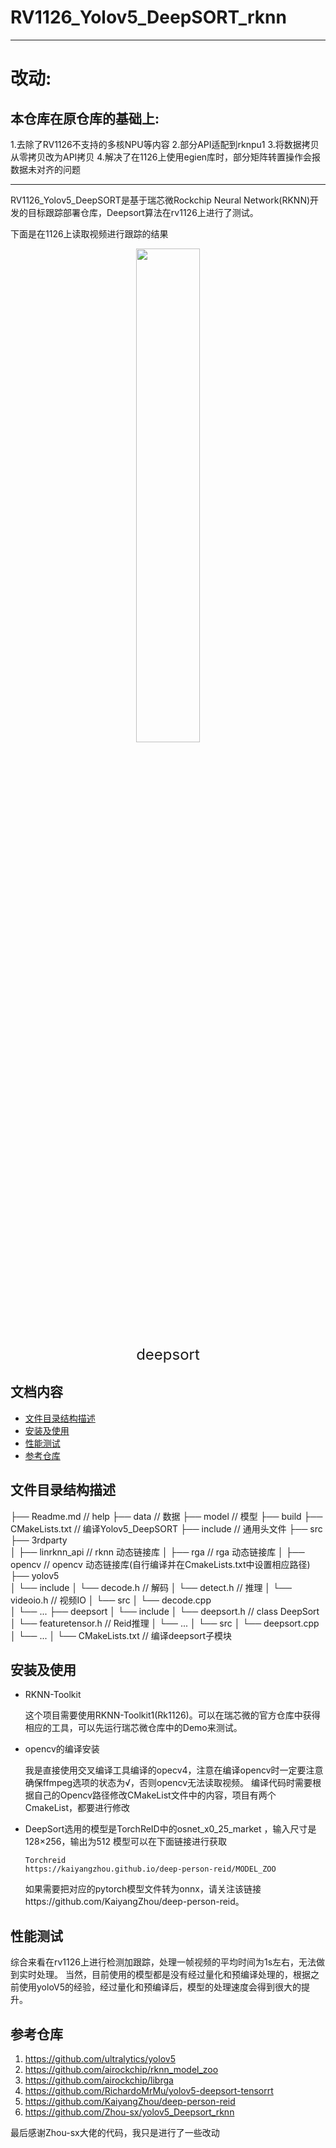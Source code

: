 # RV1126_Yolov5_DeepSORT_rknn

****
# 改动: 

## 本仓库在原仓库的基础上:
1.去除了RV1126不支持的多核NPU等内容
2.部分API适配到rknpu1
3.将数据拷贝从零拷贝改为API拷贝
4.解决了在1126上使用egien库时，部分矩阵转置操作会报数据未对齐的问题
****

RV1126_Yolov5_DeepSORT是基于瑞芯微Rockchip Neural Network(RKNN)开发的目标跟踪部署仓库，Deepsort算法在rv1126上进行了测试。

下面是在1126上读取视频进行跟踪的结果

<div align="center">
  <img src="https://github.com/dogewu/rv1126_YolovV5_Deepsort//test_results4.gif" width="45%" />
  <br/>
  <font size=5>deepsort</font>
  <br/>
</div>

## 文档内容

- [文件目录结构描述](#文件目录结构描述)
- [安装及使用](#安装及使用)
- [性能测试](#性能测试)
- [参考仓库](#参考仓库)

## 文件目录结构描述

├── Readme.md                   // help
├── data						// 数据
├── model						// 模型
├── build
├── CMakeLists.txt			    // 编译Yolov5_DeepSORT
├── include						// 通用头文件
├── src
├── 3rdparty                    
│   ├── linrknn_api				// rknn   动态链接库
│   ├── rga		                // rga    动态链接库
│   ├── opencv		            // opencv 动态链接库(自行编译并在CmakeLists.txt中设置相应路径)
├── yolov5           			
│   └── include
│       └── decode.h            // 解码
│       └── detect.h            // 推理
│       └── videoio.h           // 视频IO
│   └── src
│       └── decode.cpp    
│       └── ...
├── deepsort
│   └── include
│       └── deepsort.h     		// class DeepSort
│       └── featuretensor.h     // Reid推理
│       └── ...
│   └── src
│       └── deepsort.cpp
│       └── ...
│   └── CMakeLists.txt			// 编译deepsort子模块


## 安装及使用

+ RKNN-Toolkit

  这个项目需要使用RKNN-Toolkit1(Rk1126)。可以在瑞芯微的官方仓库中获得相应的工具，可以先运行瑞芯微仓库中的Demo来测试。

+ opencv的编译安装

  我是直接使用交叉编译工具编译的opecv4，注意在编译opencv时一定要注意确保ffmpeg选项的状态为√，否则opencv无法读取视频。
  编译代码时需要根据自己的Opencv路径修改CMakeList文件中的内容，项目有两个CmakeList，都要进行修改

+ DeepSort选用的模型是TorchReID中的osnet_x0_25_market ，输入尺寸是128×256，输出为512
  模型可以在下面链接进行获取
  ```
  Torchreid
  https://kaiyangzhou.github.io/deep-person-reid/MODEL_ZOO
  ```
  如果需要把对应的pytorch模型文件转为onnx，请关注该链接https://github.com/KaiyangZhou/deep-person-reid。

## 性能测试
综合来看在rv1126上进行检测加跟踪，处理一帧视频的平均时间为1s左右，无法做到实时处理。
当然，目前使用的模型都是没有经过量化和预编译处理的，根据之前使用yoloV5的经验，经过量化和预编译后，模型的处理速度会得到很大的提升。

## 参考仓库
1. https://github.com/ultralytics/yolov5
2. https://github.com/airockchip/rknn_model_zoo
3. https://github.com/airockchip/librga
4. https://github.com/RichardoMrMu/yolov5-deepsort-tensorrt
5. https://github.com/KaiyangZhou/deep-person-reid
6. https://github.com/Zhou-sx/yolov5_Deepsort_rknn

最后感谢Zhou-sx大佬的代码，我只是进行了一些改动
